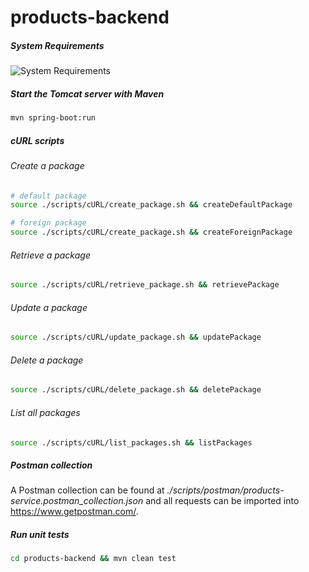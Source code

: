 # products-backend

##### System Requirements

![System Requirements](images/requirements.png)

##### Start the Tomcat server with Maven

```bash
mvn spring-boot:run
```

##### cURL scripts

###### Create a package

```bash
# default package
source ./scripts/cURL/create_package.sh && createDefaultPackage

# foreign package
source ./scripts/cURL/create_package.sh && createForeignPackage
```

###### Retrieve a package

```bash
source ./scripts/cURL/retrieve_package.sh && retrievePackage
```

###### Update a package

```bash
source ./scripts/cURL/update_package.sh && updatePackage
```

###### Delete a package

```bash
source ./scripts/cURL/delete_package.sh && deletePackage
```

###### List all packages

```bash
source ./scripts/cURL/list_packages.sh && listPackages
```

##### Postman collection

A Postman collection can be found at _./scripts/postman/products-service.postman_collection.json_
and all requests can be imported into https://www.getpostman.com/. 

##### Run unit tests

```bash
cd products-backend && mvn clean test
```
